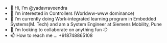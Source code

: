 - 👋 Hi, I’m @yadavraveendra
- 👀 I’m interested in Controllers (Worldww-www dominance)
- 🌱 I’m currently doing Work-integrated learning program in Embedded Systems(M. Tech) and am a System Engineer at Siemens Mobility, Pune
- 💞️ I’m looking to collaborate on anything fun :D
- 📫 How to reach me ... +918748865108

<!---
yadavraveendra/yadavraveendra is a ✨ special ✨ repository because its `README.md` (this file) appears on your GitHub profile.
You can click the Preview link to take a look at your changes.
--->
